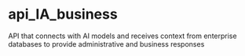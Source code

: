 # api_IA_business
API that connects with AI models and receives context from enterprise databases to provide administrative and business responses 
